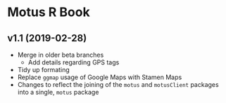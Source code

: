 # Motus R Book

## v1.1 (2019-02-28)

- Merge in older beta branches
    - Add details regarding GPS tags
- Tidy up formating
- Replace `ggmap` usage of Google Maps with Stamen Maps
- Changes to reflect the joining of the `motus` and `motusClient` packages into a single, `motus` package
